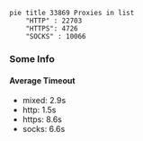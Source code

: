 
```mermaid
pie title 33869 Proxies in list
    "HTTP" : 22703
    "HTTPS": 4726
    "SOCKS" : 10066
```

### Some Info
#### Average Timeout

- mixed: 2.9s
- http: 1.5s
- https: 8.6s
- socks: 6.6s